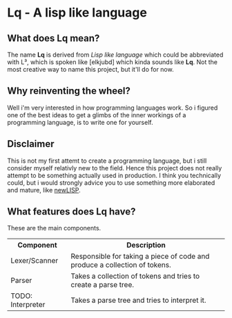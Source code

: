 # Lq - A lisp like language

## What does Lq mean?

The name **Lq** is derived from *Lisp like language* which could be abbreviated with L³, which is spoken like [elkjubd] which kinda sounds like **Lq**. Not the most creative way to name this project, but it'll do for now.

## Why reinventing the wheel?

Well i'm very interested in how programming languages work. So i figured one of the best ideas to get a glimbs of the inner workings of a programming language, is to write one for yourself.

## Disclaimer

This is not my first attemt to create a programming language, but i still consider myself relativly new to the field. Hence this project does not really attempt to be something actually used in production. I think you technically could, but i would strongly advice you to use something more elaborated and mature, like [newLISP](http://www.newlisp.org/).

## What features does Lq have?

These are the main components.

<table>
  <tr>
    <th>Component</th><th>Description</th>
  </tr>
  <tr>
    <td>Lexer/Scanner</td><td>Responsible for taking a piece of code and produce a collection of tokens.</td>
  </tr>
  <tr>
    <td>Parser</td><td>Takes a collection of tokens and tries to create a parse tree.</td>
  </tr>
  <tr>
    <td>TODO: Interpreter</td><td>Takes a parse tree and tries to interpret it.</td>
  </tr>
</table>
